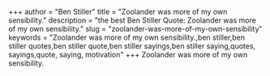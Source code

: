 +++
author = "Ben Stiller"
title = "Zoolander was more of my own sensibility."
description = "the best Ben Stiller Quote: Zoolander was more of my own sensibility."
slug = "zoolander-was-more-of-my-own-sensibility"
keywords = "Zoolander was more of my own sensibility.,ben stiller,ben stiller quotes,ben stiller quote,ben stiller sayings,ben stiller saying,quotes, sayings,quote, saying, motivation"
+++
Zoolander was more of my own sensibility.
